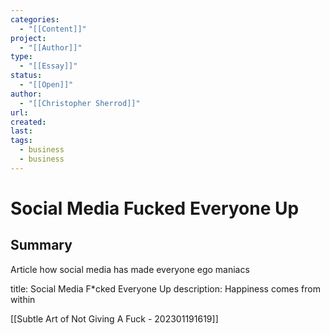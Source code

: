 ```yaml
---
categories:
  - "[[Content]]"
project:
  - "[[Author]]"
type:
  - "[[Essay]]"
status:
  - "[[Open]]"
author:
  - "[[Christopher Sherrod]]"
url: 
created:
last:
tags:
  - business
  - business
---
```

# Social Media Fucked Everyone Up

## Summary
Article how social media has made everyone ego maniacs

title: Social Media F*cked Everyone Up
description: Happiness comes from within

[[Subtle Art of Not Giving A Fuck - 202301191619]]
